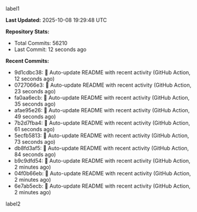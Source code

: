 
label1 
<!-- ACTIVITY_START -->
**Last Updated:** 2025-10-08 19:29:48 UTC

**Repository Stats:**
- Total Commits: 56210
- Last Commit: 12 seconds ago

**Recent Commits:**
- 9d1cdbc38: 🤖 Auto-update README with recent activity (GitHub Action, 12 seconds ago)
- 0727066e3: 🤖 Auto-update README with recent activity (GitHub Action, 23 seconds ago)
- fa0aa6ecb: 🤖 Auto-update README with recent activity (GitHub Action, 35 seconds ago)
- afae95e26: 🤖 Auto-update README with recent activity (GitHub Action, 49 seconds ago)
- 7b2d7fba4: 🤖 Auto-update README with recent activity (GitHub Action, 61 seconds ago)
- 5ecfb5813: 🤖 Auto-update README with recent activity (GitHub Action, 73 seconds ago)
- db8fd3af5: 🤖 Auto-update README with recent activity (GitHub Action, 84 seconds ago)
- b9c9dfd54: 🤖 Auto-update README with recent activity (GitHub Action, 2 minutes ago)
- 04f0b66eb: 🤖 Auto-update README with recent activity (GitHub Action, 2 minutes ago)
- 6e7ab5ecb: 🤖 Auto-update README with recent activity (GitHub Action, 2 minutes ago)
<!-- ACTIVITY_END -->

label2
